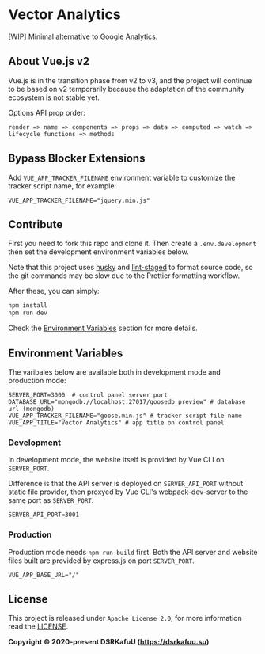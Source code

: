 # Vector Analytics

\[WIP\] Minimal alternative to Google Analytics.

## About Vue.js v2

Vue.js is in the transition phase from v2 to v3, and the project will continue to be based on v2 temporarily because the adaptation of the community ecosystem is not stable yet.

Options API prop order:

```
render => name => components => props => data => computed => watch => lifecycle functions => methods
```

## Bypass Blocker Extensions

Add `VUE_APP_TRACKER_FILENAME` environment variable to customize the tracker script name, for example:

```
VUE_APP_TRACKER_FILENAME="jquery.min.js"
```

## Contribute

First you need to fork this repo and clone it. Then create a `.env.development` then set the development environment variables below.

Note that this project uses [husky](https://github.com/typicode/husky) and [lint-staged](https://github.com/okonet/lint-staged) to format source code, so the git commands may be slow due to the Prettier formatting workflow.

After these, you can simply:

```bash
npm install
npm run dev
```

Check the [Environment Variables](#environment-variables) section for more details.

## Environment Variables

The varibales below are available both in development mode and production mode:

```
SERVER_PORT=3000  # control panel server port
DATABASE_URL="mongodb://localhost:27017/goosedb_preview" # database url (mongodb)
VUE_APP_TRACKER_FILENAME="goose.min.js" # tracker script file name
VUE_APP_TITLE="Vector Analytics" # app title on control panel
```

### Development

In development mode, the website itself is provided by Vue CLI on `SERVER_PORT`.

Difference is that the API server is deployed on `SERVER_API_PORT` without static file provider, then proxyed by Vue CLI's webpack-dev-server to the same port as `SERVER_PORT`.

```
SERVER_API_PORT=3001
```

### Production

Production mode needs `npm run build` first. Both the API server and website files built are provided by express.js on port `SERVER_PORT`.

```
VUE_APP_BASE_URL="/"
```

## License

This project is released under `Apache License 2.0`, for more information read the [LICENSE](https://github.com/dsrkafuu/vector-analytics/blob/main/LICENSE).

**Copyright © 2020-present DSRKafuU (https://dsrkafuu.su)**

